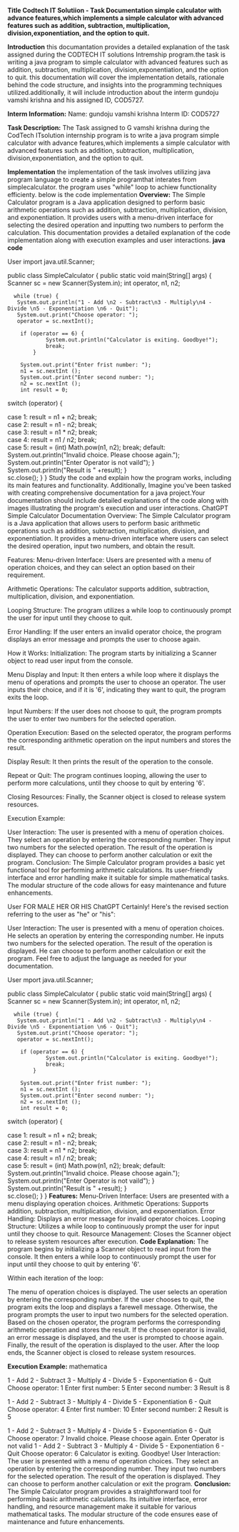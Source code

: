 **Title Codtech IT Solutiion - Task Documentation simple calculator with advance features,which implements a simple calculator with advanced features such as addition, subtraction, multiplication, division,exponentiation, and the option to quit.**

**Introduction**
this documantation provides a detailed explanation of the task assigned during the CODTECH IT solutions Intremship program.the task is writing a java program to simple calculator with advanced features such as addition, subtraction, multiplication, division,exponentiation, and the option to quit. this documentation will cover the implementation details, rationale behind the code structure, and insights into the programming techniques utilized.additionally, it will include introduction about the interm 
gundoju vamshi krishna and his assigned ID, COD5727.

**Interm Information:**
Name: gundoju vamshi krishna
Interm ID: COD5727

**Task Description:**
The Task assigned to G vamshi krishna during the CodTech ITsolution internship program is to write a java program simple calculator with advance features,which implements a simple calculator with advanced features such as addition, subtraction, multiplication, division,exponentiation, and the option to quit.

**Implementation**
the implementation of the task involves utilizing java program language to create a simple programthat interates from simplecalculator. the program uses "while" loop to achiew functionality efficienty. below is the code implementation 
**Overview:**
The Simple Calculator program is a Java application designed to perform basic arithmetic operations such as addition, subtraction, multiplication, division, and exponentiation. It provides users with a menu-driven interface for selecting the desired operation and inputting two numbers to perform the calculation. This documentation provides a detailed explanation of the code implementation along with execution examples and user interactions.
**java code**


User
import java.util.Scanner;

public class SimpleCalculator {
    public static void main(String[] args) {
    Scanner sc = new Scanner(System.in);
    int operator, n1, n2;
      
      while (true) {
       System.out.println("1 - Add \n2 - Subtract\n3 - Multiply\n4 - Divide \n5 - Exponentiation \n6 - Quit");
       System.out.print("Choose operator: ");
       operator = sc.nextInt();

        if (operator == 6) {
                System.out.println("Calculator is exiting. Goodbye!");
                break;
            }

        System.out.print("Enter frist number: ");
        n1 = sc.nextInt ();
        System.out.print("Enter second number: ");
        n2 = sc.nextInt ();
        int result = 0; 

switch (operator) {

case 1:
       result = n1 + n2;
         break;  
case 2:
       result = n1 - n2;
         break;  
case 3:
       result = n1 * n2;
         break;  
case 4:
       result = n1 / n2;
         break;  
case 5:
       result = (int) Math.pow(n1, n2);
         break;
    default:
     System.out.println("Invalid choice. Please choose again.");
     System.out.println("Enter Operator is not vaild");
}
     System.out.println("Result is " +result);
}  
     sc.close();
}
}
Study the code and explain how the program
works, including its main features and functionality. Additionally,
Imagine you've been tasked with creating comprehensive documentation
for a java project.Your documentation should include detailed
explanations of the code along with images illustrating the
program's execution and user interactions.
ChatGPT
Simple Calculator Documentation
Overview:
The Simple Calculator program is a Java application that allows users to perform basic arithmetic operations such as addition, subtraction, multiplication, division, and exponentiation. It provides a menu-driven interface where users can select the desired operation, input two numbers, and obtain the result.

Features:
Menu-driven Interface: Users are presented with a menu of operation choices, and they can select an option based on their requirement.

Arithmetic Operations: The calculator supports addition, subtraction, multiplication, division, and exponentiation.

Looping Structure: The program utilizes a while loop to continuously prompt the user for input until they choose to quit.

Error Handling: If the user enters an invalid operator choice, the program displays an error message and prompts the user to choose again.

How it Works:
Initialization: The program starts by initializing a Scanner object to read user input from the console.

Menu Display and Input: It then enters a while loop where it displays the menu of operations and prompts the user to choose an operator. The user inputs their choice, and if it is '6', indicating they want to quit, the program exits the loop.

Input Numbers: If the user does not choose to quit, the program prompts the user to enter two numbers for the selected operation.

Operation Execution: Based on the selected operator, the program performs the corresponding arithmetic operation on the input numbers and stores the result.

Display Result: It then prints the result of the operation to the console.

Repeat or Quit: The program continues looping, allowing the user to perform more calculations, until they choose to quit by entering '6'.

Closing Resources: Finally, the Scanner object is closed to release system resources.

Execution Example:

User Interaction:
The user is presented with a menu of operation choices.
They select an operation by entering the corresponding number.
They input two numbers for the selected operation.
The result of the operation is displayed.
They can choose to perform another calculation or exit the program.
Conclusion:
The Simple Calculator program provides a basic yet functional tool for performing arithmetic calculations. Its user-friendly interface and error handling make it suitable for simple mathematical tasks. The modular structure of the code allows for easy maintenance and future enhancements.

User
FOR MALE HER OR HIS
ChatGPT
Certainly! Here's the revised section referring to the user as "he" or "his":

User Interaction:
The user is presented with a menu of operation choices.
He selects an operation by entering the corresponding number.
He inputs two numbers for the selected operation.
The result of the operation is displayed.
He can choose to perform another calculation or exit the program.
Feel free to adjust the language as needed for your documentation.

User
mport java.util.Scanner;

public class SimpleCalculator {
    public static void main(String[] args) {
    Scanner sc = new Scanner(System.in);
    int operator, n1, n2;
      
      while (true) {
       System.out.println("1 - Add \n2 - Subtract\n3 - Multiply\n4 - Divide \n5 - Exponentiation \n6 - Quit");
       System.out.print("Choose operator: ");
       operator = sc.nextInt();

        if (operator == 6) {
                System.out.println("Calculator is exiting. Goodbye!");
                break;
            }

        System.out.print("Enter frist number: ");
        n1 = sc.nextInt ();
        System.out.print("Enter second number: ");
        n2 = sc.nextInt ();
        int result = 0; 

switch (operator) {

case 1:
       result = n1 + n2;
         break;  
case 2:
       result = n1 - n2;
         break;  
case 3:
       result = n1 * n2;
         break;  
case 4:
       result = n1 / n2;
         break;  
case 5:
       result = (int) Math.pow(n1, n2);
         break;
    default:
     System.out.println("Invalid choice. Please choose again.");
     System.out.println("Enter Operator is not vaild");
}
     System.out.println("Result is " +result);
}  
     sc.close();
}
}
**Features:**
Menu-Driven Interface: Users are presented with a menu displaying operation choices.
Arithmetic Operations: Supports addition, subtraction, multiplication, division, and exponentiation.
Error Handling: Displays an error message for invalid operator choices.
Looping Structure: Utilizes a while loop to continuously prompt the user for input until they choose to quit.
Resource Management: Closes the Scanner object to release system resources after execution.
**Code Explanation:**
The program begins by initializing a Scanner object to read input from the console. It then enters a while loop to continuously prompt the user for input until they choose to quit by entering '6'.

Within each iteration of the loop:

The menu of operation choices is displayed.
The user selects an operation by entering the corresponding number.
If the user chooses to quit, the program exits the loop and displays a farewell message.
Otherwise, the program prompts the user to input two numbers for the selected operation.
Based on the chosen operator, the program performs the corresponding arithmetic operation and stores the result.
If the chosen operator is invalid, an error message is displayed, and the user is prompted to choose again.
Finally, the result of the operation is displayed to the user.
After the loop ends, the Scanner object is closed to release system resources.

**Execution Example:**
mathematica

1 - Add 
2 - Subtract
3 - Multiply
4 - Divide 
5 - Exponentiation 
6 - Quit
Choose operator: 1
Enter first number: 5
Enter second number: 3
Result is 8

1 - Add 
2 - Subtract
3 - Multiply
4 - Divide 
5 - Exponentiation 
6 - Quit
Choose operator: 4
Enter first number: 10
Enter second number: 2
Result is 5

1 - Add 
2 - Subtract
3 - Multiply
4 - Divide 
5 - Exponentiation 
6 - Quit
Choose operator: 7
Invalid choice. Please choose again.
Enter Operator is not valid
1 - Add 
2 - Subtract
3 - Multiply
4 - Divide 
5 - Exponentiation 
6 - Quit
Choose operator: 6
Calculator is exiting. Goodbye!
User Interaction:
The user is presented with a menu of operation choices.
They select an operation by entering the corresponding number.
They input two numbers for the selected operation.
The result of the operation is displayed.
They can choose to perform another calculation or exit the program.
**Conclusion:**
The Simple Calculator program provides a straightforward tool for performing basic arithmetic calculations. Its intuitive interface, error handling, and resource management make it suitable for various mathematical tasks. The modular structure of the code ensures ease of maintenance and future enhancements.





